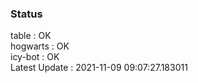 ### Status


table : OK  
hogwarts : OK  
icy-bot : OK  
Latest Update : 2021-11-09 09:07:27.183011
